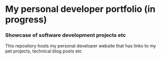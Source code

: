 # My personal developer portfolio (in progress)

### Showcase of software development projects etc

This repository hosts my personal developer website that has links to my pet projects, technical blog posts etc
